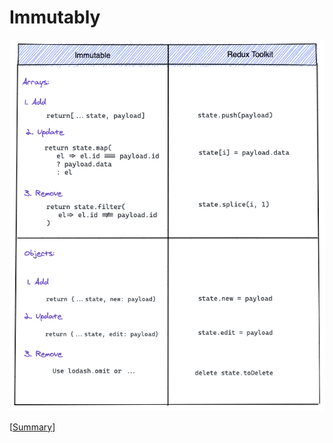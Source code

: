 # Immutably

<center>

![](https://raw.githubusercontent.com/ani4aniket/redux-toolkit/master/assets/img/immutably.png)

</center>

[[Summary]]

[//begin]: # "Autogenerated link references for markdown compatibility"
[Summary]: summary "Summary"
[//end]: # "Autogenerated link references"